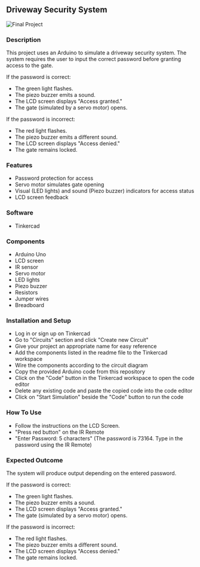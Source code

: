 ## Driveway Security System

![Final Project](https://github.com/user-attachments/assets/4481a411-fe9f-4395-9b73-6602bbb6aee5)

### Description
This project uses an Arduino to simulate a driveway security system. The system requires the user to input the correct password before granting access to the gate.

If the password is correct:
- The green light flashes.
- The piezo buzzer emits a sound.
- The LCD screen displays "Access granted."
- The gate (simulated by a servo motor) opens.

If the password is incorrect:
- The red light flashes.
- The piezo buzzer emits a different sound.
- The LCD screen displays "Access denied."
- The gate remains locked.

### Features
- Password protection for access
- Servo motor simulates gate opening
- Visual (LED lights) and sound (Piezo buzzer) indicators for access status
- LCD screen feedback

 ### Software
  - Tinkercad

### Components
- Arduino Uno
- LCD screen
- IR sensor
- Servo motor
- LED lights
- Piezo buzzer
- Resistors
- Jumper wires
- Breadboard
 
### Installation and Setup
- Log in or sign up on Tinkercad
- Go to "Circuits" section and click "Create new Circuit"
- Give your project an appropriate name for easy reference
- Add the components listed in the readme file to the Tinkercad workspace
- Wire the components according to the circuit diagram
- Copy the provided Arduino code from this repository
- Click on the "Code" button in the Tinkercad workspace to open the code editor
- Delete any existing code and paste the copied code into the code editor
- Click on "Start Simulation" beside the "Code" button to run the code

### How To Use
- Follow the instructions on the LCD Screen.
- "Press red button" on the IR Remote
- "Enter Password: 5 characters" (The password is 73164. Type in the password using the IR Remote)

### Expected Outcome
The system will produce output depending on the entered password.

If the password is correct:
- The green light flashes.
- The piezo buzzer emits a sound.
- The LCD screen displays "Access granted."
- The gate (simulated by a servo motor) opens.

If the password is incorrect:
- The red light flashes.
- The piezo buzzer emits a different sound.
- The LCD screen displays "Access denied."
- The gate remains locked.
